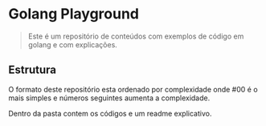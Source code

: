 # Golang Playground

> Este é um repositório de conteúdos com exemplos de código em golang e com explicações.

## Estrutura

O formato deste repositório esta ordenado por complexidade onde #00 é o mais simples e números seguintes aumenta a complexidade.

Dentro da pasta contem os códigos e um readme explicativo.


